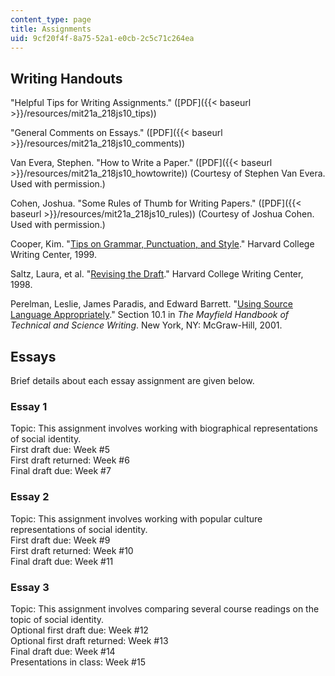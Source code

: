 ```yaml
---
content_type: page
title: Assignments
uid: 9cf20f4f-8a75-52a1-e0cb-2c5c71c264ea
---
```


Writing Handouts
----------------

"Helpful Tips for Writing Assignments." ([PDF]({{< baseurl >}}/resources/mit21a_218js10_tips))

"General Comments on Essays." ([PDF]({{< baseurl >}}/resources/mit21a_218js10_comments))

Van Evera, Stephen. "How to Write a Paper." ([PDF]({{< baseurl >}}/resources/mit21a_218js10_howtowrite)) (Courtesy of Stephen Van Evera. Used with permission.)

Cohen, Joshua. "Some Rules of Thumb for Writing Papers." ([PDF]({{< baseurl >}}/resources/mit21a_218js10_rules)) (Courtesy of Joshua Cohen. Used with permission.)

Cooper, Kim. "[Tips on Grammar, Punctuation, and Style](http://www.fas.harvard.edu/~wricntr/documents/GP.html)." Harvard College Writing Center, 1999.

Saltz, Laura, et al. "[Revising the Draft](http://www.fas.harvard.edu/~wricntr/documents/Revising.html)." Harvard College Writing Center, 1998.

Perelman, Leslie, James Paradis, and Edward Barrett. "[Using Source Language Appropriately](http://www.mhhe.com/mayfieldpub/tsw/source.htm)." Section 10.1 in _The Mayfield Handbook of Technical and Science Writing_. New York, NY: McGraw-Hill, 2001.

Essays
------

Brief details about each essay assignment are given below.

### Essay 1

Topic: This assignment involves working with biographical representations of social identity.  
First draft due: Week #5  
First draft returned: Week #6  
Final draft due: Week #7

### Essay 2

Topic: This assignment involves working with popular culture representations of social identity.  
First draft due: Week #9  
First draft returned: Week #10  
Final draft due: Week #11

### Essay 3

Topic: This assignment involves comparing several course readings on the topic of social identity.  
Optional first draft due: Week #12  
Optional first draft returned: Week #13  
Final draft due: Week #14  
Presentations in class: Week #15